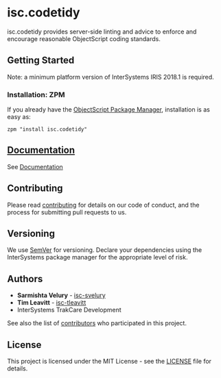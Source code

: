 # isc.codetidy
isc.codetidy provides server-side linting and advice to enforce and encourage reasonable ObjectScript coding standards.

## Getting Started
Note: a minimum platform version of InterSystems IRIS 2018.1 is required.

### Installation: ZPM

If you already have the [ObjectScript Package Manager](https://openexchange.intersystems.com/package/ObjectScript-Package-Manager-2), installation is as easy as:
```
zpm "install isc.codetidy"
```

## [Documentation](documentation.md)
See [Documentation](documentation.md)

## Contributing
Please read [contributing](https://github.com/intersystems/isc-codetidy/blob/main/CONTRIBUTING.md) for details on our code of conduct, and the process for submitting pull requests to us.

## Versioning
We use [SemVer](http://semver.org/) for versioning. Declare your dependencies using the InterSystems package manager for the appropriate level of risk.

## Authors
* **Sarmishta Velury** - [isc-svelury](http://github.com/isc-svelury)
* **Tim Leavitt** - [isc-tleavitt](http://github.com/isc-tleavitt)
* InterSystems TrakCare Development

See also the list of [contributors](https://github.com/intersystems/isc-codetidy/graphs/contributors) who participated in this project.

## License
This project is licensed under the MIT License - see the [LICENSE](https://github.com/intersystems/isc-codetidy/blob/main/LICENSE) file for details.
